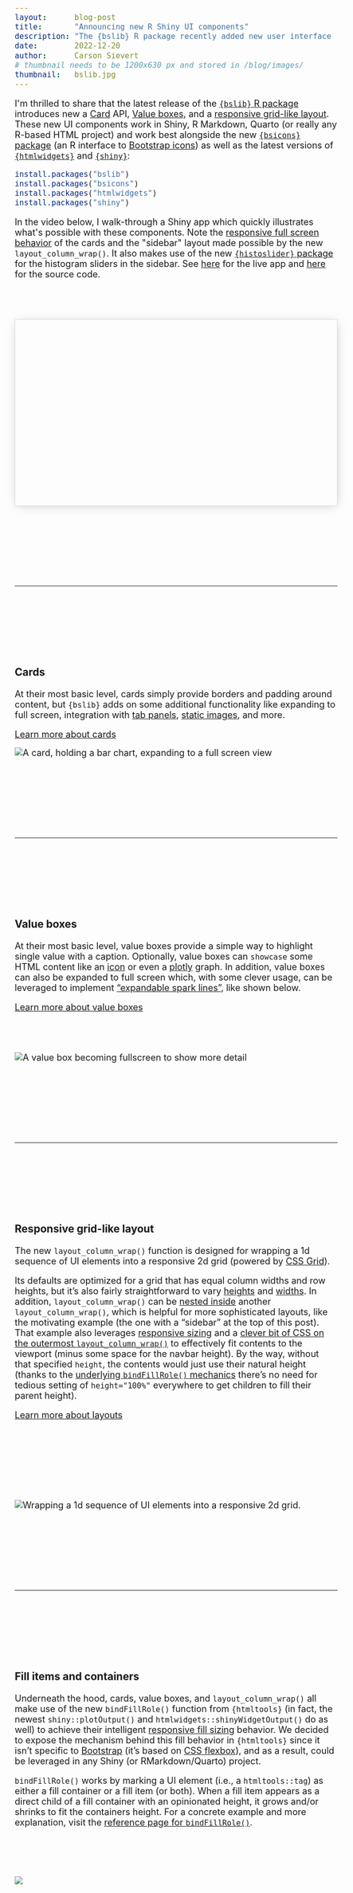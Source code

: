```yaml
---
layout:      blog-post
title:       "Announcing new R Shiny UI components"
description: "The {bslib} R package recently added new user interface (UI) components, including (full-screen) Cards, Value Boxes, and a responsive column wrapping layout. Start using them today in Shiny, R Markdown, and/or Quarto."
date:        2022-12-20
author:      Carson Sievert
# thumbnail needs to be 1200x630 px and stored in /blog/images/
thumbnail:   bslib.jpg
---
```


<style>
body {
  font-size: 18px;
}
.wistia_responsive_padding {
  margin-top: 5rem;
  border: 1px solid #ddd;
  box-shadow: 1px 2px 20px -5px rgba(0,0,0,0.25);
}
.my-5 {
  margin-top: 10rem;
  margin-bottom: 10rem;
}
@media (min-width: 1000px) {
  .full-width {
    width: 70vw;
    margin-left: calc(50% - 35vw);
  }
}
</style>

I'm thrilled to share that the latest release of the [`{bslib}` R package](https://rstudio.github.io/bslib) introduces new a [Card](#cards) API, [Value boxes](#value-boxes), and a [responsive grid-like layout](#layout). These new UI components work in Shiny, R Markdown, Quarto (or really any R-based HTML project) and work best alongside the new [`{bsicons}` package](https://github.com/rstudio/bsicons) (an R interface to [Bootstrap icons](https://icons.getbootstrap.com/)) as well as the latest versions of [`{htmlwidgets}`](http://www.htmlwidgets.org/) and [`{shiny}`](https://shiny.rstudio.com/):

```r
install.packages("bslib")
install.packages("bsicons")
install.packages("htmlwidgets")
install.packages("shiny")
```


In the video below, I walk-through a Shiny app which quickly illustrates what's possible with these components. Note the [responsive full screen behavior](https://rstudio.github.io/bslib/articles/cards.html#responsive-sizing) of the cards and the "sidebar" layout made possible by the new `layout_column_wrap()`. It also makes use of the new [`{histoslider}` package](https://github.com/cpsievert/histoslider) for the histogram sliders in the sidebar. See [here](https://testing-apps.shinyapps.io/flights) for the live app and [here](https://github.com/rstudio/bslib/tree/main/inst/examples/flights) for the source code.

<script src="https://fast.wistia.com/embed/medias/mriliaufhx.jsonp" async></script><script src="https://fast.wistia.com/assets/external/E-v1.js" async></script><div class="wistia_responsive_padding" style="padding:57.5% 0 0 0;position:relative;"><div class="wistia_responsive_wrapper" style="height:100%;left:0;position:absolute;top:0;width:100%;"><div class="wistia_embed wistia_async_mriliaufhx seo=false videoFoam=true" style="height:100%;position:relative;width:100%"><div class="wistia_swatch" style="height:100%;left:0;opacity:0;overflow:hidden;position:absolute;top:0;transition:opacity 200ms;width:100%;"><img src="https://fast.wistia.com/embed/medias/mriliaufhx/swatch" style="filter:blur(5px);height:100%;object-fit:contain;width:100%;" alt="" aria-hidden="true" onload="this.parentNode.style.opacity=1;" /></div></div></div></div>

<hr class="full-width my-5">

<div class="row full-width">
  <div class="col-md-4">
  <h3 id="cards">Cards</h3>
  
  <p>At their most basic level, cards simply provide borders and padding around content, but <code class="language-plaintext highlighter-rouge">{bslib}</code> adds on some additional functionality like expanding to full screen, integration with <a href="https://rstudio.github.io/bslib/articles/cards.html#multiple-tabs">tab panels</a>, <a href="https://rstudio.github.io/bslib/articles/cards.html#static-images">static images</a>, and more.</p>
  
  <a class="btn btn-primary" href="https://rstudio.github.io/bslib/articles/cards.html" target="_blank">
  Learn more about cards <i class="fas fa-external-link-alt" role="presentation" aria-label="up-right-from-square icon" style="margin-left:.5rem"></i>
  </a>
  
  <br>
  
  </div>
  
  <div class="col-md-8" style="margin-top: 1rem">
    <img src="images/announcing-new-r-shiny-ui-components/card.gif" alt="A card, holding a bar chart, expanding to a full screen view">
  </div>
</div>



<hr class="full-width my-5">



<div class="row full-width">
  <div class="col-md-4">
  <h3 id="value-boxes">Value boxes</h3>
  
  <p>At their most basic level, value boxes provide a simple way to highlight single value with a caption. Optionally, value boxes can <code class="language-plaintext highlighter-rouge">showcase</code> some HTML content like an <a href="https://github.com/rstudio/bsicons">icon</a> or even a <a href="https://github.com/plotly/plotly.R">plotly</a> graph. In addition, value boxes can also be expanded to full screen which, with some clever usage, can be leveraged to implement <a href="https://rstudio.github.io/bslib/articles/value-boxes.html#expandable-sparklines">“expandable spark lines”</a>, like shown below.</p>
  
  <a class="btn btn-primary" href="https://rstudio.github.io/bslib/articles/value-boxes.html" target="_blank">
  Learn more about value boxes <i class="fas fa-external-link-alt" role="presentation" aria-label="up-right-from-square icon" style="margin-left:.5rem"></i>
  </a>
  
  </div>
  
  <div class="col-md-8" style="margin-top: 5rem">
    <img src="images/announcing-new-r-shiny-ui-components/value-box.gif" alt="A value box becoming fullscreen to show more detail">
  </div>
</div>



<hr class="full-width my-5">



<div class="row full-width">
  <div class="col-md-5">
  <h3 id="layout">Responsive grid-like layout</h3>

  <p>The new <code class="language-plaintext highlighter-rouge">layout_column_wrap()</code> function is designed for wrapping a 1d sequence of UI elements into a responsive 2d grid (powered by <a href="https://css-tricks.com/snippets/css/complete-guide-grid/">CSS Grid</a>).</p>
  
  <p>Its defaults are optimized for a grid that has equal column widths and row heights, but it’s also fairly straightforward to vary <a href="https://rstudio.github.io/bslib/articles/layouts.html#varying-heights">heights</a> and <a href="https://rstudio.github.io/bslib/articles/layouts.html#varying-widths">widths</a>. In addition, <code class="language-plaintext highlighter-rouge">layout_column_wrap()</code> can be <a href="https://rstudio.github.io/bslib/articles/layouts.html#nested-layouts">nested inside</a> another <code class="language-plaintext highlighter-rouge">layout_column_wrap()</code>, which is helpful for more sophisticated layouts, like the motivating example (the one with a “sidebar” at the top of this post). That example also leverages <a href="https://rstudio.github.io/bslib/articles/cards.html#responsive-sizing">responsive sizing</a> and a <a href="https://github.com/rstudio/bslib/blob/1a07d5e/inst/examples/flights/app.R#L127-L131">clever bit of CSS on the outermost <code class="language-plaintext highlighter-rouge">layout_column_wrap()</code></a> to effectively fit contents to the viewport (minus some space for the navbar height). By the way, without that specified <code class="language-plaintext highlighter-rouge">height</code>, the contents would just use their natural height (thanks to the <a href="#fill-roles">underlying <code class="language-plaintext highlighter-rouge">bindFillRole()</code> mechanics</a> there’s no need for tedious setting of <code class="language-plaintext highlighter-rouge">height="100%"</code> everywhere to get children to fill their parent height).</p>

  <a class="btn btn-primary" href="https://rstudio.github.io/bslib/articles/layouts.html" target="_blank">
  Learn more about layouts <i class="fas fa-external-link-alt" role="presentation" aria-label="up-right-from-square icon" style="margin-left:.5rem"></i>
  </a>
  
  </div>
  
  <div class="col-md-7" style="margin-top: 10rem">
    <img src="images/announcing-new-r-shiny-ui-components/layout-column-wrap.gif" alt="Wrapping a 1d sequence of UI elements into a responsive 2d grid.">
  </div>
</div>



<hr class="full-width my-5">



  <h3 id="fill-roles">Fill items and containers</h3>
  
  <p>Underneath the hood, cards, value boxes, and <code class="language-plaintext highlighter-rouge">layout_column_wrap()</code> all make use of the new <code class="language-plaintext highlighter-rouge">bindFillRole()</code> function from <code class="language-plaintext highlighter-rouge">{htmltools}</code> (in fact, the newest <code class="language-plaintext highlighter-rouge">shiny::plotOutput()</code> and <code class="language-plaintext highlighter-rouge">htmlwidgets::shinyWidgetOutput()</code> do as well) to achieve their intelligent <a href="https://rstudio.github.io/bslib/articles/cards.html#responsive-sizing">responsive fill sizing</a> behavior. We decided to expose the mechanism behind this fill behavior in <code class="language-plaintext highlighter-rouge">{htmltools}</code> since it isn’t specific to <a href="https://getbootstrap.com">Bootstrap</a> (it’s based on <a href="https://css-tricks.com/snippets/css/a-guide-to-flexbox/">CSS flexbox</a>), and as a result, could be leveraged in any Shiny (or RMarkdown/Quarto) project.</p>
  
  <p><code class="language-plaintext highlighter-rouge">bindFillRole()</code> works by marking a UI element (i.e., a <code class="language-plaintext highlighter-rouge">htmltools::tag</code>) as either a fill container or a fill item (or both). When a fill item appears as a direct child of a fill container with an opinionated height, it grows and/or shrinks to fit the containers height. For a concrete example and more explanation, visit the <a href="https://rstudio.github.io/htmltools/reference/bindFillRole.html">reference page for <code class="language-plaintext highlighter-rouge">bindFillRole()</code></a>.</p>
  
  <img style="border:none;box-shadow: none;padding-top:5rem;" src="/blog/images/fill-illustration.png">



<hr class="my-5">



### More to come

Keep an eye out for more UI components coming in future releases of [`{bslib}`](https://github.com/rstudio/bslib). We're hoping `{bslib}` can eventually be a "one-stop shop" of tools for building custom and modern looking Shiny UI. Obviously, to meet that goal, we need to at least match the set of functionality that projects like `{shinydashboard}` provide, so be on the look out for things a new sidebar layout, [accordions](https://getbootstrap.com/docs/5.2/components/accordion/), and more.

